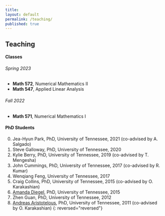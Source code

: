 ```yaml
---
title:
layout: default
permalink: /teaching/
published: true
---
```


## Teaching

#### Classes

###### Spring 2023
- **Math 572**, Numerical Mathematics II
- **Math 547**, Applied Linear Analysis

###### Fall 2022
- **Math 571**, Numerical Mathematics I

#### PhD Students
0. Jea-Hyun Park, PhD, University of Tennessee, 2021 (co-advised by A. Salgado)
0. Steve Galloway, PhD, University of Tennessee, 2020
0. Kylie Berry, PhD, University of Tennessee, 2019 (co-advised by T. Mengesha)
0. John Cummings, PhD, University of Tennessee, 2017 (co-advised by R. Kumar)
0. Wenqiang Feng, University of Tennessee, 2017 
0. Craig Collins, PhD, University of Tennessee, 2015 (co-advised by O. Karakashian)
0. [Amanda Diegel](https://www.adiegel.math.msstate.edu/service.html), PhD, University of Tennessee, 2015
0. Zhen Guan, PhD, University of Tennessee, 2012
0. [Andreas Aristotelous](https://blogs.uakron.edu/aaristot/), PhD, University of Tennessee, 2011 (co-advised by O. Karakashian)
{: reversed="reversed"} 
